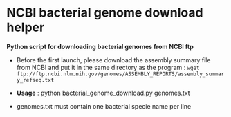 # NCBI bacterial genome download helper
**Python script for downloading bacterial genomes from NCBI ftp**

 - Before the first launch, please download the assembly summary file from NCBI and put it in the same directory as the program :
 `wget ftp://ftp.ncbi.nlm.nih.gov/genomes/ASSEMBLY_REPORTS/assembly_summary_refseq.txt`

 - **Usage** : python bacterial_genome_download.py genomes.txt

 - genomes.txt must contain one bacterial specie name per line
